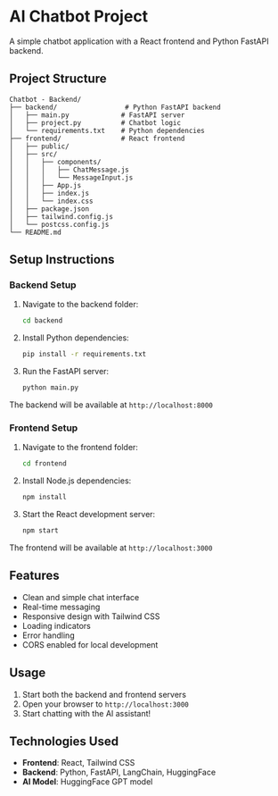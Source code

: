 # AI Chatbot Project

A simple chatbot application with a React frontend and Python FastAPI backend.

## Project Structure

```
Chatbot - Backend/
├── backend/                 # Python FastAPI backend
│   ├── main.py             # FastAPI server
│   ├── project.py          # Chatbot logic
│   └── requirements.txt    # Python dependencies
├── frontend/               # React frontend
│   ├── public/
│   ├── src/
│   │   ├── components/
│   │   │   ├── ChatMessage.js
│   │   │   └── MessageInput.js
│   │   ├── App.js
│   │   ├── index.js
│   │   └── index.css
│   ├── package.json
│   ├── tailwind.config.js
│   └── postcss.config.js
└── README.md
```

## Setup Instructions

### Backend Setup

1. Navigate to the backend folder:

   ```bash
   cd backend
   ```

2. Install Python dependencies:

   ```bash
   pip install -r requirements.txt
   ```

3. Run the FastAPI server:
   ```bash
   python main.py
   ```

The backend will be available at `http://localhost:8000`

### Frontend Setup

1. Navigate to the frontend folder:

   ```bash
   cd frontend
   ```

2. Install Node.js dependencies:

   ```bash
   npm install
   ```

3. Start the React development server:
   ```bash
   npm start
   ```

The frontend will be available at `http://localhost:3000`

## Features

- Clean and simple chat interface
- Real-time messaging
- Responsive design with Tailwind CSS
- Loading indicators
- Error handling
- CORS enabled for local development

## Usage

1. Start both the backend and frontend servers
2. Open your browser to `http://localhost:3000`
3. Start chatting with the AI assistant!

## Technologies Used

- **Frontend**: React, Tailwind CSS
- **Backend**: Python, FastAPI, LangChain, HuggingFace
- **AI Model**: HuggingFace GPT model
